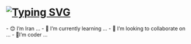 <h1><a href="https://git.io/typing-svg"><img src="https://readme-typing-svg.demolab.com?font=Fira+Code&pause=1000&color=7180F7&width=435&lines=%F0%9F%91%8B+Hi%2C+I%E2%80%99m+mohammadaligholizade+..." alt="Typing SVG" /></a></h1>
<div>
- 😊 I’m Iran ...
- 🌱 I’m currently learning ...
- 💞️ I’m looking to collaborate on ...
- 🔗I’m coder ...
</div>

<!---
mohammadaligholizade/mohammadaligholizade is a ✨ special ✨ repository because its `README.md` (this file) appears on your GitHub profile.
You can click the Preview link to take a look at your changes.
--->
